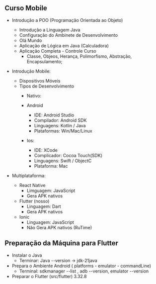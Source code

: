 ## Curso Mobile 
- Introdução a POO (Programação Orientada ao Objeto)
    - Introdução a Linguagem Java 
    - Configuração do Ambinete de Desenvolvimento
    - Olá Mundo
    - Aplicação de Lógica em Java (Calculadora)
    - Aplicação Completa - Controle Curso 
        - Classe, Objeos, Herança, Polimorfismo, Abstração, Encapsulamento;
        
- Introdução Mobile:
    - Dispositivos Móveis
    - Tipos de Desenvolvimento 
        - Nativo:
        - Android
            - IDE: Android Studio
            - Compilador: Android SDK
            - Linguagens: Kotlin / Java
            - Plataformas: Win/Mac/Linux

        - Ios:
            - IDE: XCode
            - Complicador: Cocoa Touch(SDK)
            - Linguagens: Swift / ObjectC
            - Plataforma: Mac

- Multiplataforma:
    - React Native
        - Limguagem: JavaScript
        - Gera APK nativos
    - Flutter (nosso)
        - Linguagem: Dart
        - Gera APK nativos
    - Ionic
        - Linguagem: JavaScript
        - Não Gera APK nativos
        (RuTime)

## Preparação da Máquina para Flutter
- Instalar o Java 
    - Terminar: Java --version -> jdk-21java
- Prepara o Ambiente Android ( platforms - emulator - commandLine)
    - Terminal: sdkmanager --list , adb --version, emulator --version 
- Preparar o Flutter (src/flutter) 3.32.8